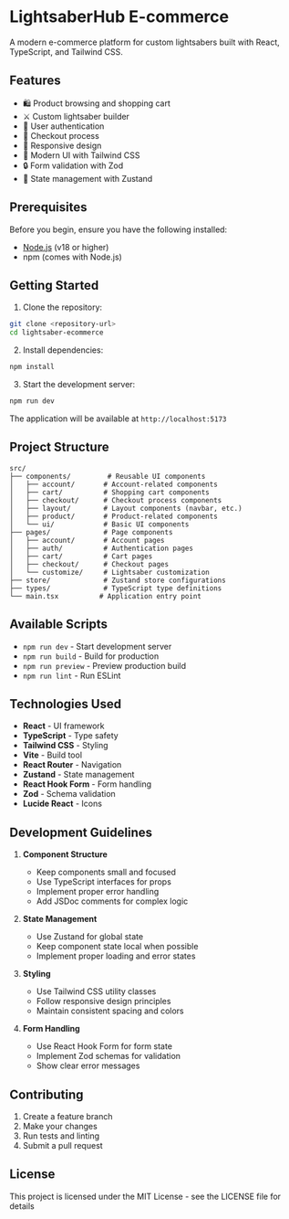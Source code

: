 # LightsaberHub E-commerce

A modern e-commerce platform for custom lightsabers built with React, TypeScript, and Tailwind CSS.

## Features

- 🛍️ Product browsing and shopping cart
- ⚔️ Custom lightsaber builder
- 👤 User authentication
- 🛒 Checkout process
- 📱 Responsive design
- 🎨 Modern UI with Tailwind CSS
- 🔒 Form validation with Zod
- 💾 State management with Zustand

## Prerequisites

Before you begin, ensure you have the following installed:
- [Node.js](https://nodejs.org/) (v18 or higher)
- npm (comes with Node.js)

## Getting Started

1. Clone the repository:
```bash
git clone <repository-url>
cd lightsaber-ecommerce
```

2. Install dependencies:
```bash
npm install
```

3. Start the development server:
```bash
npm run dev
```

The application will be available at `http://localhost:5173`

## Project Structure

```
src/
├── components/         # Reusable UI components
│   ├── account/       # Account-related components
│   ├── cart/          # Shopping cart components
│   ├── checkout/      # Checkout process components
│   ├── layout/        # Layout components (navbar, etc.)
│   ├── product/       # Product-related components
│   └── ui/            # Basic UI components
├── pages/             # Page components
│   ├── account/       # Account pages
│   ├── auth/          # Authentication pages
│   ├── cart/          # Cart pages
│   ├── checkout/      # Checkout pages
│   └── customize/     # Lightsaber customization
├── store/             # Zustand store configurations
├── types/             # TypeScript type definitions
└── main.tsx          # Application entry point
```

## Available Scripts

- `npm run dev` - Start development server
- `npm run build` - Build for production
- `npm run preview` - Preview production build
- `npm run lint` - Run ESLint

## Technologies Used

- **React** - UI framework
- **TypeScript** - Type safety
- **Tailwind CSS** - Styling
- **Vite** - Build tool
- **React Router** - Navigation
- **Zustand** - State management
- **React Hook Form** - Form handling
- **Zod** - Schema validation
- **Lucide React** - Icons

## Development Guidelines

1. **Component Structure**
   - Keep components small and focused
   - Use TypeScript interfaces for props
   - Implement proper error handling
   - Add JSDoc comments for complex logic

2. **State Management**
   - Use Zustand for global state
   - Keep component state local when possible
   - Implement proper loading and error states

3. **Styling**
   - Use Tailwind CSS utility classes
   - Follow responsive design principles
   - Maintain consistent spacing and colors

4. **Form Handling**
   - Use React Hook Form for form state
   - Implement Zod schemas for validation
   - Show clear error messages

## Contributing

1. Create a feature branch
2. Make your changes
3. Run tests and linting
4. Submit a pull request

## License

This project is licensed under the MIT License - see the LICENSE file for details